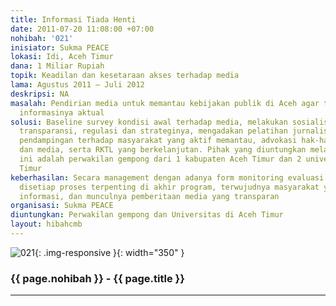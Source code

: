 ```yaml
---
title: Informasi Tiada Henti
date: 2011-07-20 11:08:00 +07:00
nohibah: '021'
inisiator: Sukma PEACE
lokasi: Idi, Aceh Timur
dana: 1 Miliar Rupiah
topik: Keadilan dan kesetaraan akses terhadap media
lama: Agustus 2011 – Juli 2012
deskripsi: NA
masalah: Pendirian media untuk memantau kebijakan publik di Aceh agar transparan dan
  informasinya aktual
solusi: Baseline survey kondisi awal terhadap media, melakukan sosialisasi program
  transparansi, regulasi dan strateginya, mengadakan pelatihan jurnalistik, melakukan
  pendampingan terhadap masyarakat yang aktif memantau, advokasi hak-hak masyarakat
  dan media, serta RKTL yang berkelanjutan. Pihak yang diuntungkan melalui proyek
  ini adalah perwakilan gempong dari 1 kabupaten Aceh Timur dan 2 universitas di Aceh
  Timur
keberhasilan: Secara management dengan adanya form monitoring evaluasi yang akan digunakan
  disetiap proses terpenting di akhir program, terwujudnya masyarakat yang peduli
  informasi, dan munculnya pemberitaan media yang transparan
organisasi: Sukma PEACE
diuntungkan: Perwakilan gempong dan Universitas di Aceh Timur
layout: hibahcmb
---
```


![021](/static/img/hibahcmb/021.png){: .img-responsive }{: width="350" }

### {{ page.nohibah }} - {{ page.title }}

---
